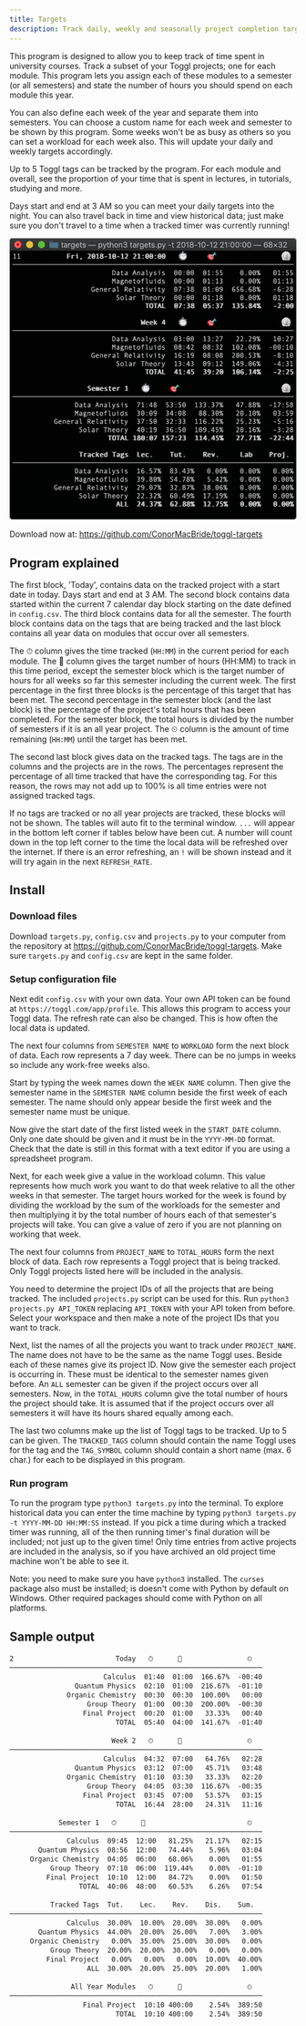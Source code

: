 ```yaml
---
title: Targets
description: Track daily, weekly and seasonally project completion targets in real time.
---
```


This program is designed to allow you to keep track of time spent in university courses. Track a subset of your Toggl projects; one for each module. This program lets you assign each of these modules to a semester (or all semesters) and state the number of hours you should spend on each module this year.

You can also define each week of the year and separate them into semesters. You can choose a custom name for each week and semester to be shown by this program. Some weeks won't be as busy as others so you can set a workload for each week also. This will update your daily and weekly targets accordingly.

Up to 5 Toggl tags can be tracked by the program. For each module and overall, see the proportion of your time that is spent in lectures, in tutorials, studying and more.

Days start and end at 3 AM so you can meet your daily targets into the night. You can also travel back in time and view historical data; just make sure you don't travel to a time when a tracked timer was currently running!

<center><img src="screenshot.png" alt="screenshot" /></center>

Download now at: <a href="https://github.com/ConorMacBride/toggl-targets">https://github.com/ConorMacBride/toggl-targets</a>

## Program explained
The first block, 'Today', contains data on the tracked project with a start date in today. Days start and end at 3 AM. The second block contains data started within the current 7 calendar day block starting on the date defined in `config.csv`. The third block contains data for all the semester. The fourth block contains data on the tags that are being tracked and the last block contains all year data on modules that occur over all semesters.

The ⏱ column gives the time tracked (`HH:MM`) in the current period for each module. The 🎯 column gives the target number of hours (HH:MM) to track in this time period, except the semester block which is the target number of hours for all weeks so far this semester including the current week. The first percentage in the first three blocks is the percentage of this target that has been met. The second percentage in the semester block (and the last block) is the percentage of the project's total hours that has been completed. For the semester block, the total hours is divided by the number of semesters if it is an all year project. The ⏲ column is the amount of time remaining (`HH:MM`) until the target has been met.

The second last block gives data on the tracked tags. The tags are in the columns and the projects are in the rows. The percentages represent the percentage of all time tracked that have the corresponding tag. For this reason, the rows may not add up to 100% is all time entries were not assigned tracked tags.

If no tags are tracked or no all year projects are tracked, these blocks will not be shown. The tables will auto fit to the terminal window. `...` will appear in the bottom left corner if tables below have been cut. A number will count down in the top left corner to the time the local data will be refreshed over the internet. If there is an error refreshing, an `!` will be shown instead and it will try again in the next `REFRESH_RATE`.

## Install

### Download files
Download `targets.py`, `config.csv` and `projects.py` to your computer from the repository at <a href="https://github.com/ConorMacBride/toggl-targets">https://github.com/ConorMacBride/toggl-targets</a>. Make sure `targets.py` and `config.csv` are kept in the same folder.

### Setup configuration file
Next edit `config.csv` with your own data. Your own API token can be found at `https://toggl.com/app/profile`. This allows this program to access your Toggl data. The refresh rate can also be changed. This is how often the local data is updated.

The next four columns from `SEMESTER NAME` to `WORKLOAD` form the next block of data. Each row represents a 7 day week. There can be no jumps in weeks so include any work-free weeks also. 

Start by typing the week names down the `WEEK NAME` column. Then give the semester name in the `SEMESTER NAME` column beside the first week of each semester. The name should only appear beside the first week and the semester name must be unique. 

Now give the start date of the first listed week in the `START_DATE` column. Only one date should be given and it must be in the `YYYY-MM-DD` format. Check that the date is still in this format with a text editor if you are using a spreadsheet program.

Next, for each week give a value in the workload column. This value represents how much work you want to do that week relative to all the other weeks in that semester. The target hours worked for the week is found by dividing the workload by the sum of the workloads for the semester and then multiplying it by the total number of hours each of that semester's projects will take. You can give a value of zero if you are not planning on working that week.

The next four columns from `PROJECT_NAME` to `TOTAL_HOURS` form the next block of data. Each row represents a Toggl project that is being tracked. Only Toggl projects listed here will be included in the analysis.

You need to determine the project IDs of all the projects that are being tracked. The included `projects.py` script can be used for this. Run `python3 projects.py API_TOKEN` replacing `API_TOKEN` with your API token from before. Select your workspace and then make a note of the project IDs that you want to track.

Next, list the names of all the projects you want to track under `PROJECT_NAME`. The name does not have to be the same as the name Toggl uses. Beside each of these names give its project ID. Now give the semester each project is occurring in. These must be identical to the semester names given before. An `ALL` semester can be given if the project occurs over all semesters. Now, in the `TOTAL_HOURS` column give the total number of hours the project should take. It is assumed that if the project occurs over all semesters it will have its hours shared equally among each.

The last two columns make up the list of Toggl tags to be tracked. Up to 5 can be given. The `TRACKED_TAGS` column should contain the name Toggl uses for the tag and the `TAG_SYMBOL` column should contain a short name (max. 6 char.) for each to be displayed in this program.

### Run program
To run the program type `python3 targets.py` into the terminal. To explore historical data you can enter the time machine by typing `python3 targets.py -t YYYY-MM-DD HH:MM:SS` instead. If you pick a time during which a tracked timer was running, all of the then running timer's final duration will be included; not just up to the given time! Only time entries from active projects are included in the analysis, so if you have archived an old project time machine won't be able to see it.

Note: you need to make sure you have `python3` installed. The `curses` package also must be installed; is doesn't come with Python by default on Windows. Other required packages should come with Python on all platforms.

## Sample output

```
2                         Today   ⏱      🎯                ⏲
──────────────────────────────────────────────────────────────
                       Calculus  01:40  01:00  166.67%  -00:40
                Quantum Physics  02:10  01:00  216.67%  -01:10
              Organic Chemistry  00:30  00:30  100.00%   00:00
                   Group Theory  01:00  00:30  200.00%  -00:30
                  Final Project  00:20  01:00   33.33%   00:40
                          TOTAL  05:40  04:00  141.67%  -01:40

                         Week 2   ⏱      🎯                ⏲
──────────────────────────────────────────────────────────────
                       Calculus  04:32  07:00   64.76%   02:28
                Quantum Physics  03:12  07:00   45.71%   03:48
              Organic Chemistry  01:10  03:30   33.33%   02:20
                   Group Theory  04:05  03:30  116.67%  -00:35
                  Final Project  03:45  07:00   53.57%   03:15
                          TOTAL  16:44  28:00   24.31%   11:16

            Semester 1   ⏱      🎯                         ⏲
──────────────────────────────────────────────────────────────
              Calculus  09:45  12:00   81.25%   21.17%   02:15
       Quantum Physics  08:56  12:00   74.44%    5.96%   03:04
     Organic Chemistry  04:05  06:00   68.06%    0.00%   01:55
          Group Theory  07:10  06:00  119.44%    0.00%  -01:10
         Final Project  10:10  12:00   84.72%    0.00%   01:50
                 TOTAL  40:06  48:00   60.53%    6.26%   07:54

          Tracked Tags  Tut.    Lec.    Rev.    Dis.    Sum.
──────────────────────────────────────────────────────────────
              Calculus  30.00%  10.00%  20.00%  30.00%   0.00%
       Quantum Physics  44.00%  20.00%  26.00%   7.00%   3.00%
     Organic Chemistry   0.00%  35.00%  25.00%  30.00%   0.00%
          Group Theory  20.00%  20.00%  30.00%   0.00%   0.00%
         Final Project   0.00%   0.00%   0.00%  10.00%  40.00%
                   ALL  30.00%  20.00%  25.00%  20.00%   1.00%

               All Year Modules   ⏱      🎯                ⏲
──────────────────────────────────────────────────────────────
                  Final Project  10:10 400:00    2.54%  389:50
                          TOTAL  10:10 400:00    2.54%  389:50
```

